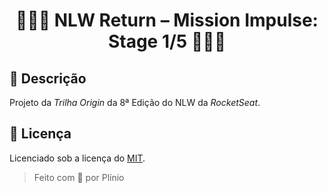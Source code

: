 <div align="center">

# 👨🏻‍🚀 NLW Return – Mission Impulse: Stage 1/5 👩🏻‍🚀

</div>

## 📄 Descrição

Projeto da _Trilha Origin_ da 8ª Edição do NLW da _RocketSeat_.

## 📝 Licença

Licenciado sob a licença do [MIT](LICENSE.txt).

> Feito com 💜 por Plínio
